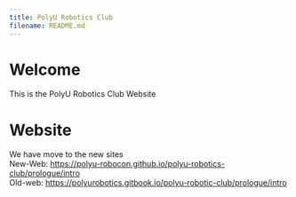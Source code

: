 ```yaml
---
title: PolyU Robotics Club
filename: README.md
--- 
```

# Welcome
This is the PolyU Robotics Club Website

# Website
We have move to the new sites   
New-Web: https://polyu-robocon.github.io/polyu-robotics-club/prologue/intro   
Old-web: https://polyurobotics.gitbook.io/polyu-robotic-club/prologue/intro   



